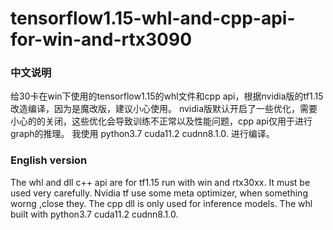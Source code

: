 # tensorflow1.15-whl-and-cpp-api-for-win-and-rtx3090
### 中文说明

给30卡在win下使用的tensorflow1.15的whl文件和cpp api，根据nvidia版的tf1.15改造编译，因为是魔改版，建议小心使用。
nvidia版默认开启了一些优化，需要小心的的关闭，这些优化会导致训练不正常以及性能问题，cpp api仅用于进行graph的推理。
我使用 python3.7 cuda11.2 cudnn8.1.0. 进行编译。

### English version
The whl and dll c++ api are for tf1.15 run with win and rtx30xx.
It must be used very carefully.
Nvidia tf use some meta optimizer, when something worng ,close they.
The cpp dll is only used for inference models.
The whl built with python3.7 cuda11.2 cudnn8.1.0.
